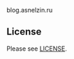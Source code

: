 blog.asnelzin.ru

## License

Please see [LICENSE](https://github.com/asnelzin/django-project-template/blob/master/LICENSE).


